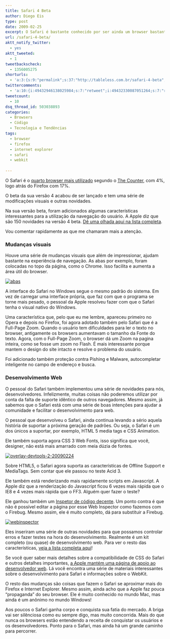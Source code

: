 ```yaml
---
title: Safari 4 Beta
author: Diego Eis
type: post
date: 2009-02-25
excerpt: O Safari é bastante conhecido por ser ainda um browser bastante cru. Mas sua versão 4 veio para mudar esse cenário. Mudar para a melhor.
url: /safari-4-beta/
aktt_notify_twitter:
  - yes
aktt_tweeted:
  - 1
tweetbackscheck:
  - 1356005275
shorturls:
  - 'a:3:{s:9:"permalink";s:37:"http://tableless.com.br/safari-4-beta";s:7:"tinyurl";s:26:"http://tinyurl.com/3uvcemt";s:4:"isgd";s:19:"http://is.gd/GLE3Av";}'
twittercomments:
  - 'a:10:{i:49432946138025984;s:7:"retweet";i:49432330087051264;s:7:"retweet";i:49432210142531585;s:7:"retweet";i:49432040122232832;s:7:"retweet";i:49432023428890624;s:7:"retweet";i:49431897146802176;s:7:"retweet";i:49431353741152257;s:7:"retweet";i:49431171234398208;s:7:"retweet";i:49431140179771392;s:7:"retweet";i:49430702365745152;s:7:"retweet";}'
tweetcount:
  - 10
dsq_thread_id: 503038893
categories:
  - Browsers
  - Código
  - Tecnologia e Tendências
tags:
  - browser
  - firefox
  - internet explorer
  - safari
  - webkit

---
```

O Safari é o [quarto browser mais utilizado][1] segundo o [The Counter][2], com 4%, logo atrás do Firefox com 17%.

O beta da sua versão 4 acabou de ser lançado e tem uma série de modificações visuais e outras novidades.
  
Na sua versão beta, foram adicionados algumas características interessantes para a utilização da navegação do usuário. A Apple diz que são 150 novidades na versão 4 beta. [Dê uma olhada aqui na lista completa][3].<!--more-->


  
Vou comentar rapidamente as que me chamaram mais a atenção.

### Mudanças visuais

Houve uma série de mudanças visuais que além de impressionar, ajudam bastante na experiência de navegação. As abas por exemplo, foram colocadas no topo da página, como o Chrome. Isso facilita e aumenta a área útil do browser.
  
[<img src="https://raw.githubusercontent.com/diegoeis/tableless-static-images/master/2009/02/abas-300x158.jpg" alt="abas" title="abas" width="300" height="158" class="alignleft size-medium wp-image-1213" srcset="uploads/2009/02/abas-300x158.jpg 300w, uploads/2009/02/abas.jpg 499w" sizes="(max-width: 300px) 100vw, 300px" />][4]
  
A interface do Safari no Windows segue o mesmo padrão do sistema. Em vez de carregar uma interface própria, que faz com que o programa se torne mais pesado, o pessoal da Apple resolveu fazer com que o Safari tenha o visual nativo do Windows.

Uma característica que, pelo que eu me lembre, apareceu primeiro no Opera e depois no Firefox, foi agora adotado também pelo Safari que é a Full-Page Zoom. Quando o usuário tem dificuldades para ler o texto no browser, antigamente os browsers aumentavam o tamanho da Fonte do texto. Agora, com o Full-Page Zoom, o browser dá um Zoom na pagina inteira, como se fosse um zoom no Flash. É mais interessante porque mantem o design do site intacto e resolve o problema do usuário.

Foi adicionado também proteção contra Pishing e Malware, autocompletar inteligente no campo de endereço e busca.

### Desenvolvimento Web

O pessoal do Safari também implementou uma série de novidades para nós, desenvolvedores. Infelizmente, muitas coisas não poderemos utilizar por conta da falta de suporte idêntico de outros navegadores. Mesmo assim, já sabemos que o Safari está com uma série de boas intenções para ajudar a comunidade e facilitar o desenvolvimento para web.
  
O pessoal que desenvolveu o Safari, ainda continua levando a sério aquela história de suportar a próxima geração de padrões. Ou seja, o Safari é um dos únicos a suportar, por exemplo, HTML 5 media tags e CSS Animation.
  
Ele também suporta agora CSS 3 Web Fonts, isso significa que você, designer, não está mais amarrado com meia dúzia de fontes.
  
[<img src="https://raw.githubusercontent.com/diegoeis/tableless-static-images/master/2009/02/overlay-devtools-2-20090224-300x183.jpg" alt="overlay-devtools-2-20090224" title="overlay-devtools-2-20090224" width="300" height="183" class="alignright size-medium wp-image-1220" srcset="uploads/2009/02/overlay-devtools-2-20090224-300x183.jpg 300w, uploads/2009/02/overlay-devtools-2-20090224.jpg 880w" sizes="(max-width: 300px) 100vw, 300px" />][5]
  
Sobre HTML5, o Safari agora suporta as características de Offline Support e MediaTags. Sem contar que ele passou no teste Acid 3.
  
Ele também está renderizando mais rapidamente scripts em Javascript. A Apple diz que a renderização do Javascript ficou 6 vezes mais rápida que o IE8 e 4 vezes mais rápida que o FF3. Alguém quer fazer o teste? 

Ele ganhou também um [Inspetor de código decente][6]. Um ponto contra é que não é possível editar a página por esse Web Inspector como fazemos com o Firebug. Mesmo assim, ele é muito completo, dá para substituir a Firebug.

[<img src="https://raw.githubusercontent.com/diegoeis/tableless-static-images/master/2009/02/webinspector-300x183.jpg" alt="webinspector" title="webinspector" width="300" height="183" class="alignleft size-medium wp-image-1218" srcset="uploads/2009/02/webinspector-300x183.jpg 300w, uploads/2009/02/webinspector.jpg 880w" sizes="(max-width: 300px) 100vw, 300px" />][7]

Eles inseriram uma série de outras novidades para que possamos controlar erros e fazer testes na hora do desenvolvimento. Realmente é um kit completo (ou quase) de desenvolvimento web. Para ver o resto das características, [veja a lista completa aqui][8]!

Se você quer saber mais detalhes sobre a compatibilidade de CSS do Safari e outros detalhes importantes, [a Apple mantém uma página de apoio ao desenvolvedor web][9]. Lá você encontra uma série de materiais interessantes sobre o desenvolvimento para Safari e informações sobre o WebKit.

O resto das mudanças são coisas que fazem o Safari se aproximar mais do Firefox e Internet Explorer. Mesmo assim, ainda acho que a Apple faz pouca &#8220;propaganda&#8221; do seu browser. Ele é muito conhecido no mundo Mac, mas ainda é um anônimo no mundo Windows!

Aos poucos o Safari ganha corpo e conquista sua fatia do mercado. A briga vai ser silênciosa como eu sempre digo, mas muito concorrida. Mais do que nunca os browsers estão entendendo a receita de conquistar os usuários e os desenvolvedores. Ponto para o Safari, mas ainda há um grande caminho para percorrer.

 [1]: http://www.thecounter.com/stats/2008/December/browser.php
 [2]: http://www.thecounter.com/
 [3]: http://www.apple.com/safari/features.html
 [4]: https://raw.githubusercontent.com/diegoeis/tableless-static-images/master/2009/02/abas.jpg
 [5]: https://raw.githubusercontent.com/diegoeis/tableless-static-images/master/2009/02/overlay-devtools-2-20090224.jpg
 [6]: http://www.apple.com/safari/whats-new.html#developer
 [7]: https://raw.githubusercontent.com/diegoeis/tableless-static-images/master/2009/02/webinspector.jpg
 [8]: http://www.apple.com/safari/features.html#developer
 [9]: http://developer.apple.com/safari/